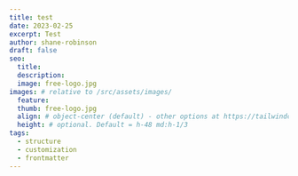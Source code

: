 ```yaml
---
title: test
date: 2023-02-25
excerpt: Test
author: shane-robinson
draft: false
seo:
  title:
  description:
  image: free-logo.jpg
images: # relative to /src/assets/images/
  feature:
  thumb: free-logo.jpg
  align: # object-center (default) - other options at https://tailwindcss.com/docs/object-position
  height: # optional. Default = h-48 md:h-1/3
tags:
  - structure
  - customization
  - frontmatter
---
```

